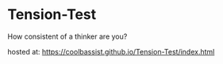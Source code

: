 # Tension-Test
How consistent of a thinker are you?

hosted at: https://coolbassist.github.io/Tension-Test/index.html
